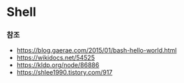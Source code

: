 # Shell

### 참조
* https://blog.gaerae.com/2015/01/bash-hello-world.html
* https://wikidocs.net/54525
* https://kldp.org/node/86886
* https://shlee1990.tistory.com/917

